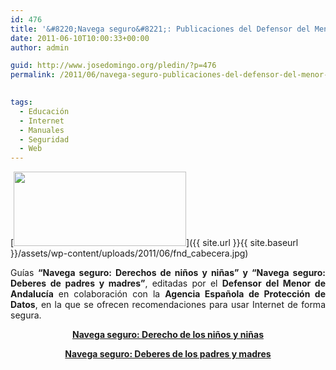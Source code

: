 ```yaml
---
id: 476
title: '&#8220;Navega seguro&#8221;: Publicaciones del Defensor del Menor de Andalucía'
date: 2011-06-10T10:00:33+00:00
author: admin

guid: http://www.josedomingo.org/pledin/?p=476
permalink: /2011/06/navega-seguro-publicaciones-del-defensor-del-menor-de-andalucia/

  
tags:
  - Educación
  - Internet
  - Manuales
  - Seguridad
  - Web
---
```

[<img class="aligncenter size-full wp-image-477" title="fnd_cabecera" src="{{ site.url }}{{ site.baseurl }}/assets/wp-content/uploads/2011/06/fnd_cabecera.jpg" alt="" width="276" height="119" />]({{ site.url }}{{ site.baseurl }}/assets/wp-content/uploads/2011/06/fnd_cabecera.jpg)

<p style="text-align: justify;">
  Guías <strong>“Navega seguro: Derechos de niños y niñas” y “Navega seguro: Deberes de padres y madres”</strong>, editadas por el <strong>Defensor del Menor de Andalucía</strong> en colaboración con la <strong>Agencia Española de Protección de Datos</strong>, en la que se ofrecen recomendaciones para usar Internet de forma segura.
</p>

<p style="text-align: center;">
  <a href="http://www.defensor-and.es/opencms/opencms/DMA/portal/v_institucional/informes_actuaciones_legislacion/DESCARGAS/Menores_TIC_Menores_web.pdf" target="_blank"><strong>Navega seguro: Derecho de los niños y niñas</strong></a>
</p>

<p style="text-align: center;">
  <strong><a href="http://www.defensor-and.es/opencms/opencms/DMA/portal/v_institucional/informes_actuaciones_legislacion/DESCARGAS/Menores_TIC_Padres_web.pdf" target="_blank">Navega seguro: Deberes de los padres y madres</a></strong>
</p>

<!-- AddThis Advanced Settings generic via filter on the_content -->

<!-- AddThis Share Buttons generic via filter on the_content -->